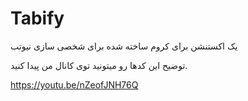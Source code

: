 # Tabify
یک اکستنشن برای کروم ساخته شده برای شخصی سازی نیوتب 

توضیح این کدها رو میتونید توی کانال من پیدا کنید.

https://youtu.be/nZeofJNH76Q